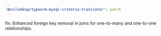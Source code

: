 ```yaml
---
'@nulledexp/typeorm-mysql-criteria-translator': patch
---
```


fix: Enhanced foreign key removal in joins for one-to-many and one-to-one relationships.
